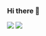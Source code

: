 ### Hi there 👋

<!--
**hyunjin-shin/hyunjin-shin** is a ✨ _special_ ✨ repository because its `README.md` (this file) appears on your GitHub profile.

Here are some ideas to get you started:

- 🔭 I’m currently working on ...
- 🌱 I’m currently learning ...
- 👯 I’m looking to collaborate on ...
- 🤔 I’m looking for help with ...
- 💬 Ask me about ...
- 📫 How to reach me: ...
- 😄 Pronouns: ...
- ⚡ Fun fact: ...
-->

<a href="google.com" target="_blank"><img src="https://img.shields.io/badge/gmail-doutori31%40gmail.com-orange?style=for-the-badge&logo=gmail"></a>
<img src="https://img.shields.io/badge/C++-00599C?style=for-the-badge&logo=C++&logoColor=white">
